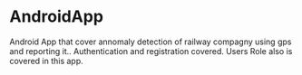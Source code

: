 # AndroidApp
Android App that cover annomaly detection of railway compagny using gps and reporting it..
Authentication and registration covered.
Users Role also is covered in this app.

